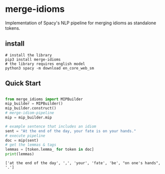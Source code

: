# merge-idioms
Implementation of Spacy's NLP pipeline for merging idioms as standalone tokens. 

## install
```
# install the library
pip3 install merge-idioms
# the library requires english model
python3 spacy -m download en_core_web_sm
```

## Quick Start
```python

from merge_idioms import MIPBuilder
mip_builder = MIPBuilder()
mip_builder.construct()
# merge-idiom-pipeline
mip = mip_builder.mip

# example sentence that includes an idiom
sent = "At the end of the day, your fate is on your hands."
# execute pipeline
doc = mip(sent)
# get the lemmas & tags
lemmas = [token.lemma_ for token in doc]
print(lemmas)
```
```
['at the end of the day', ',', 'your', 'fate', 'be', "on one's hands", '.']
```